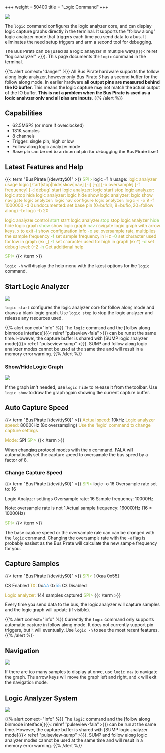 +++
weight = 50400
title = "Logic Command"
+++

![](/images/docs/fw/logic-command-nav.png)

The ```logic``` command configures the logic analyzer core, and can display logic capture graphs directly in the terminal. It supports the "follow along" logic analyzer mode that triggers each time you send data to a bus. It eliminates the need setup triggers and arm a second tool for debugging. 

The Bus Pirate can be [used as a logic analyzer in multiple ways]({{< relref "logicanalyzer" >}}). This page documents the ```logic``` command in the terminal.

{{% alert context="danger" %}}
All Bus Pirate hardware supports the follow along logic analyzer, however only Bus Pirate 6 has a second buffer for the follow along mode. In earlier hardware **all output pins are measured behind the IO buffer**. This means the logic capture may not match the actual output of the IO buffer. **This is not a problem when the Bus Pirate is used as a logic analyzer only and all pins are inputs**.
{{% /alert %}}

## Capabilities

- 62.5MSPS (or more if overclocked)
- 131K samples
- 8 channels
- Trigger: single pin, high or low
- Follow along logic analyzer mode
- Base pin can be set to an internal pin for debugging the Bus Pirate itself

## Latest Features and Help

{{< term "Bus Pirate [/dev/ttyS0]" >}}
<span style="color:#96cb59">SPI></span> logic -? h
usage:
<span style="color:#bfa530">logic analyzer usage</span>
<span style="color:#bfa530">logic	[start|stop|hide|show|nav]</span>
<span style="color:#bfa530">	[-i] [-g] [-o oversample] [-f frequency] [-d debug]</span>
<span style="color:#bfa530">start logic analyzer: logic start</span>
<span style="color:#bfa530">stop logic analyzer: logic stop</span>
<span style="color:#bfa530">hide logic analyzer: logic hide</span>
<span style="color:#bfa530">show logic analyzer: logic show</span>
<span style="color:#bfa530">navigate logic analyzer: logic nav</span>
<span style="color:#bfa530">configure logic analyzer: logic -i -o 8 -f 1000000 -d 0</span>
<span style="color:#bfa530">undocumented: set base pin (0=bufdir, 8=bufio, 20=follow along) -b: logic -b 20</span>

<span style="color:#bfa530">logic analyzer control</span>
<span style="color:#96cb59">start</span>	<span style="color:#bfa530">start logic analyzer</span>
<span style="color:#96cb59">stop</span>	<span style="color:#bfa530">stop logic analyzer</span>
<span style="color:#96cb59">hide</span>	<span style="color:#bfa530">hide logic graph</span>
<span style="color:#96cb59">show</span>	<span style="color:#bfa530">show logic graph</span>
<span style="color:#96cb59">nav</span>	<span style="color:#bfa530">navigate logic graph with arrow keys, x to exit</span>
<span style="color:#96cb59">-i</span>	<span style="color:#bfa530">show configuration info</span>
<span style="color:#96cb59">-o</span>	<span style="color:#bfa530">set oversample rate, multiplies the sample frequency</span>
<span style="color:#96cb59">-f</span>	<span style="color:#bfa530">set sample frequency in Hz</span>
<span style="color:#96cb59">-0</span>	<span style="color:#bfa530">set character used for low in graph (ex:_)</span>
<span style="color:#96cb59">-1</span>	<span style="color:#bfa530">set character used for high in graph (ex:*)</span>
<span style="color:#96cb59">-d</span>	<span style="color:#bfa530">set debug level: 0-2</span>
<span style="color:#96cb59">-h</span>	<span style="color:#bfa530">Get additional help</span>

<span style="color:#96cb59">SPI></span> 
{{< /term >}}

```logic -h``` will display the help menu with the latest options for the ```logic``` command.

## Start Logic Analyzer
![](/images/docs/fw/logic-start.png)

```logic start``` configures the logic analyzer core for follow along mode and draws a blank logic graph. Use ```logic stop``` to stop the logic analyzer and release any resources used.

{{% alert context="info" %}}
The ```logic``` command and the [follow along binmode interface]({{< relref "pulseview-fala" >}}) can be run at the same time. However, the capture buffer is shared with [SUMP logic analyzer mode]({{< relref "pulseview-sump" >}}). SUMP and follow along logic analyzer modes cannot be used at the same time and will result in a memory error warning.
{{% /alert %}}

### Show/Hide Logic Graph

![](/images/docs/fw/logic-hide.png)

If the graph isn't needed, use ```logic hide``` to release it from the toolbar. Use ```logic show``` to draw the graph again showing the current capture buffer.

## Auto Capture Speed
{{< term "Bus Pirate [/dev/ttyS0]" >}}
<span style="color:#bfa530">Actual speed:</span> 10kHz
<span style="color:#bfa530">Logic analyzer speed:</span> 80000Hz (8x oversampling)
<span style="color:#bfa530">Use the 'logic' command to change capture settings</span>

<span style="color:#bfa530">Mode:</span> SPI
<span style="color:#96cb59">SPI></span> 
{{< /term >}}

When changing protocol modes with the ```m``` command, FALA will automatically set the capture speed to oversample the bus speed by a factor of 8. 

### Change Capture Speed
{{< term "Bus Pirate [/dev/ttyS0]" >}}
<span style="color:#96cb59">SPI></span> logic -o 16
Oversample rate set to: 16

Logic Analyzer settings
 Oversample rate: 16
 Sample frequency: 10000Hz

Note: oversample rate is not 1
Actual sample frequency: 160000Hz (16 * 10000Hz)

<span style="color:#96cb59">SPI></span> 
{{< /term >}}

The base capture speed or the oversample rate can can be changed with the ```logic``` command. Changing the oversample rate with the ```-o``` flag is probably easiest as the Bus Pirate will calculate the new sample frequency for you.

## Capture Samples

{{< term "Bus Pirate [/dev/ttyS0]" >}}
<span style="color:#96cb59">SPI></span> [ 0xaa 0x55]

CS Enabled
<span style="color:#bfa530">TX:</span> 0x<span style="color:#53a6e6">AA</span> 0x<span style="color:#53a6e6">55</span> 
CS Disabled

<span style="color:#bfa530">Logic analyzer:</span> 144 samples captured
<span style="color:#96cb59">SPI></span> 
{{< /term >}}

Every time you send data to the bus, the logic analyzer will capture samples and the logic graph will update (if visible).

{{% alert context="info" %}}
Currently the ```logic``` command only supports automatic capture in follow along mode. It does not currently support pin triggers, but it will eventually. Use ```logic -h``` to see the most recent features. 
{{% /alert %}}

## Navigation

![](/images/docs/fw/logic-command-nav.png)

If there are too many samples to display at once, use ```logic nav``` to navigate the graph. The arrow keys will move the graph left and right, and ```x``` will exit the navigation mode.

## Logic Analyzer System

![](/images/docs/fw/logic-system.png)

{{% alert context="info" %}}
The ```logic``` command and the [follow along binmode interface]({{< relref "pulseview-fala" >}}) can be run at the same time. However, the capture buffer is shared with [SUMP logic analyzer mode]({{< relref "pulseview-sump" >}}). SUMP and follow along logic analyzer modes cannot be used at the same time and will result in a memory error warning.
{{% /alert %}}


